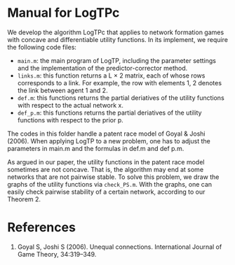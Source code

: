 # Manual for LogTPc
We develop the algorithm LogTPc that applies to network formation games with concave and differentiable utility functions.
In its implement, we require the following code files:

- `main.m`: the main program of LogTP, including the parameter settings and the
implementation of the predictor-corrector method.
- `links.m`: this function returns a L × 2 matrix, each of whose rows corresponds to
a link. For example, the row with elements 1, 2 denotes the link between agent 1
and 2.
- `def.m`: this functions returns the partial deriatives of the utility functions with respect to the actual network x.
- `def_p.m`: this functions returns the partial deriatives of the utility functions with respect to the prior p.

The codes in this folder handle a patent race model of Goyal & Joshi (2006). When applying LogTP to a new problem, 
one has to adjust the parameters in main.m and the formulas in def.m and def p.m.

As argued in our paper, the utility functions in the patent race model sometimes are not concave. That is, the algorithm may 
end at some networks that are not pairwise stable. To solve this problem, we draw the graphs of the utility functions via `check_PS.m`. With the graphs, one can
easily check pairwise stability of a certain network, according to our Theorem 2.

# References
1. Goyal S, Joshi S (2006). Unequal connections. International Journal of Game Theory, 34:319–349.
